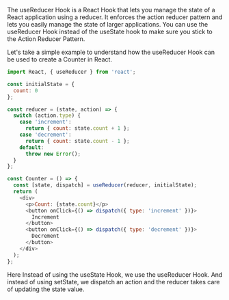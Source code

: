 The useReducer Hook is a React Hook that lets you manage the state of a React application using a reducer. It enforces the action reducer pattern and lets you easily manage the state of larger applications. You can use the useReducer Hook instead of the useState hook to make sure you stick to the Action Reducer Pattern.

Let's take a simple example to understand how the useReducer Hook can be used to create a Counter in React.

```js
import React, { useReducer } from 'react';

const initialState = {
  count: 0
};

const reducer = (state, action) => {
  switch (action.type) {
    case 'increment':
      return { count: state.count + 1 };
    case 'decrement':
      return { count: state.count - 1 };
    default:
      throw new Error();
  }
};

const Counter = () => {
  const [state, dispatch] = useReducer(reducer, initialState);
  return (
    <div>
      <p>Count: {state.count}</p>
      <button onClick={() => dispatch({ type: 'increment' })}>
        Increment
      </button>
      <button onClick={() => dispatch({ type: 'decrement' })}>
        Decrement
      </button>
    </div>
  );
};

```

Here Instead of using the useState Hook, we use the useReducer Hook. And instead of using setState, we dispatch an action and the reducer takes care of updating the state value.
